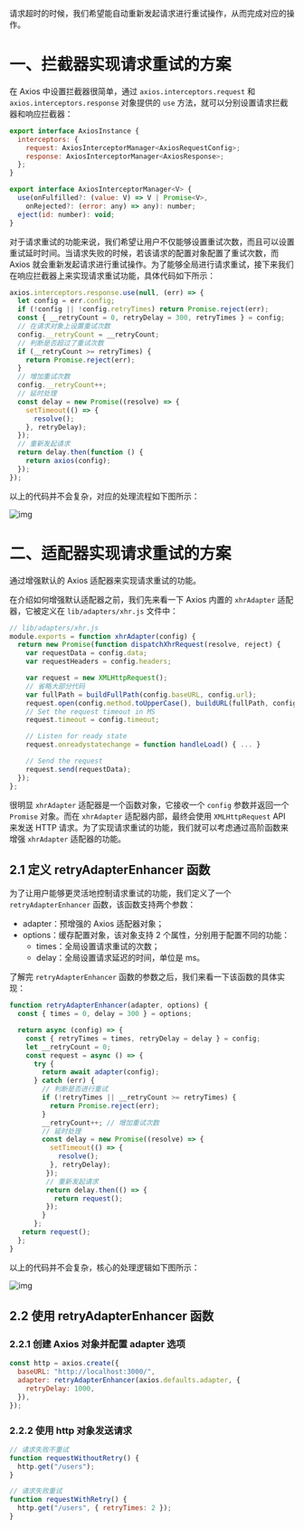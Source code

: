 请求超时的时候，我们希望能自动重新发起请求进行重试操作，从而完成对应的操作。

# 一、拦截器实现请求重试的方案

在 Axios 中设置拦截器很简单，通过 `axios.interceptors.request` 和 `axios.interceptors.response` 对象提供的 `use` 方法，就可以分别设置请求拦截器和响应拦截器：

```js
export interface AxiosInstance {
  interceptors: {
    request: AxiosInterceptorManager<AxiosRequestConfig>;
    response: AxiosInterceptorManager<AxiosResponse>;
  };
}

export interface AxiosInterceptorManager<V> {
  use(onFulfilled?: (value: V) => V | Promise<V>, 
    onRejected?: (error: any) => any): number;
  eject(id: number): void;
}
```

对于请求重试的功能来说，我们希望让用户不仅能够设置重试次数，而且可以设置重试延时时间。当请求失败的时候，若该请求的配置对象配置了重试次数，而 Axios 就会重新发起请求进行重试操作。为了能够全局进行请求重试，接下来我们在响应拦截器上来实现请求重试功能，具体代码如下所示：

```js
axios.interceptors.response.use(null, (err) => {
  let config = err.config;
  if (!config || !config.retryTimes) return Promise.reject(err);
  const { __retryCount = 0, retryDelay = 300, retryTimes } = config;
  // 在请求对象上设置重试次数
  config.__retryCount = __retryCount;
  // 判断是否超过了重试次数
  if (__retryCount >= retryTimes) {
    return Promise.reject(err);
  }
  // 增加重试次数
  config.__retryCount++;
  // 延时处理
  const delay = new Promise((resolve) => {
    setTimeout(() => {
      resolve();
    }, retryDelay);
  });
  // 重新发起请求
  return delay.then(function () {
    return axios(config);
  });
});
```

以上的代码并不会复杂，对应的处理流程如下图所示：

![img](https://gitee.com/xuxujian/webNoteImg/raw/master/webpack/d248bd368fd145a0b4e0a8bee7c66541~tplv-k3u1fbpfcp-zoom-1.image)

# 二、适配器实现请求重试的方案

通过增强默认的 Axios 适配器来实现请求重试的功能。

在介绍如何增强默认适配器之前，我们先来看一下 Axios 内置的 `xhrAdapter` 适配器，它被定义在 `lib/adapters/xhr.js` 文件中：

```js
// lib/adapters/xhr.js
module.exports = function xhrAdapter(config) {
  return new Promise(function dispatchXhrRequest(resolve, reject) {
    var requestData = config.data;
    var requestHeaders = config.headers;

    var request = new XMLHttpRequest();
    // 省略大部分代码
    var fullPath = buildFullPath(config.baseURL, config.url);
    request.open(config.method.toUpperCase(), buildURL(fullPath, config.params, config.paramsSerializer), true);
    // Set the request timeout in MS
    request.timeout = config.timeout;

    // Listen for ready state
    request.onreadystatechange = function handleLoad() { ... }

    // Send the request
    request.send(requestData);
  });
};
```

很明显 `xhrAdapter` 适配器是一个函数对象，它接收一个 `config` 参数并返回一个 `Promise` 对象。而在 `xhrAdapter` 适配器内部，最终会使用 `XMLHttpRequest` API 来发送 HTTP 请求。为了实现请求重试的功能，我们就可以考虑通过高阶函数来增强 `xhrAdapter` 适配器的功能。

## 2.1 定义 retryAdapterEnhancer 函数

为了让用户能够更灵活地控制请求重试的功能，我们定义了一个 `retryAdapterEnhancer` 函数，该函数支持两个参数：

- adapter：预增强的 Axios 适配器对象；
- options：缓存配置对象，该对象支持  2 个属性，分别用于配置不同的功能：
  - times：全局设置请求重试的次数；
  - delay：全局设置请求延迟的时间，单位是 ms。

了解完 `retryAdapterEnhancer` 函数的参数之后，我们来看一下该函数的具体实现：

```js
function retryAdapterEnhancer(adapter, options) {
  const { times = 0, delay = 300 } = options;

  return async (config) => {
    const { retryTimes = times, retryDelay = delay } = config;
    let __retryCount = 0;
    const request = async () => {
      try {
        return await adapter(config);
      } catch (err) {
        // 判断是否进行重试
        if (!retryTimes || __retryCount >= retryTimes) {
          return Promise.reject(err);
        }
        __retryCount++; // 增加重试次数
        // 延时处理
        const delay = new Promise((resolve) => {
          setTimeout(() => {
            resolve();
          }, retryDelay);
         });
         // 重新发起请求
         return delay.then(() => {
           return request();
         });
        }
      };
   return request();
  };
}
```

以上的代码并不会复杂，核心的处理逻辑如下图所示：

![img](https://gitee.com/xuxujian/webNoteImg/raw/master/webpack/a7b2d97dde104c01ac025525f65ad6bb~tplv-k3u1fbpfcp-zoom-1.image)

## 2.2 使用 retryAdapterEnhancer 函数

### 2.2.1 创建 Axios 对象并配置 adapter 选项

```js
const http = axios.create({
  baseURL: "http://localhost:3000/",
  adapter: retryAdapterEnhancer(axios.defaults.adapter, {
    retryDelay: 1000,
  }),
});
```

### 2.2.2 使用 http 对象发送请求

```js
// 请求失败不重试
function requestWithoutRetry() {
  http.get("/users");
}

// 请求失败重试
function requestWithRetry() {
  http.get("/users", { retryTimes: 2 });
}
```

